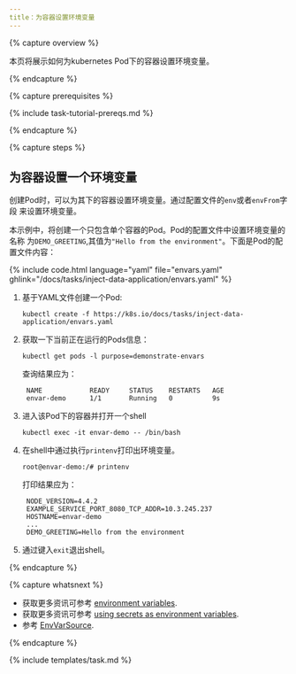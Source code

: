 ```yaml
---
title：为容器设置环境变量
---
```



{% capture overview %}

本页将展示如何为kubernetes Pod下的容器设置环境变量。

{% endcapture %}


{% capture prerequisites %}

{% include task-tutorial-prereqs.md %}

{% endcapture %}


{% capture steps %}

## 为容器设置一个环境变量

创建Pod时，可以为其下的容器设置环境变量。通过配置文件的`env`或者`envFrom`字段
来设置环境变量。

本示例中，将创建一个只包含单个容器的Pod。Pod的配置文件中设置环境变量的名称
为`DEMO_GREETING`,其值为`"Hello from the environment"`。下面是Pod的配置文件内容：

{% include code.html language="yaml" file="envars.yaml" ghlink="/docs/tasks/inject-data-application/envars.yaml" %}

1. 基于YAML文件创建一个Pod:

       kubectl create -f https://k8s.io/docs/tasks/inject-data-application/envars.yaml

1. 获取一下当前正在运行的Pods信息：

       kubectl get pods -l purpose=demonstrate-envars

    查询结果应为：

        NAME            READY     STATUS    RESTARTS   AGE
        envar-demo      1/1       Running   0          9s

1. 进入该Pod下的容器并打开一个shell

       kubectl exec -it envar-demo -- /bin/bash

1. 在shell中通过执行`printenv`打印出环境变量。
       
       root@envar-demo:/# printenv

    打印结果应为：

        NODE_VERSION=4.4.2
        EXAMPLE_SERVICE_PORT_8080_TCP_ADDR=10.3.245.237
        HOSTNAME=envar-demo
        ...
        DEMO_GREETING=Hello from the environment

1. 通过键入`exit`退出shell。

{% endcapture %}

{% capture whatsnext %}

* 获取更多资讯可参考 [environment variables](/docs/tasks/configure-pod-container/environment-variable-expose-pod-information/).
* 获取更多资讯可参考 [using secrets as environment variables](/docs/user-guide/secrets/#using-secrets-as-environment-variables).
* 参考 [EnvVarSource](/docs/api-reference/{{page.version}}/#envvarsource-v1-core).

{% endcapture %}


{% include templates/task.md %}
